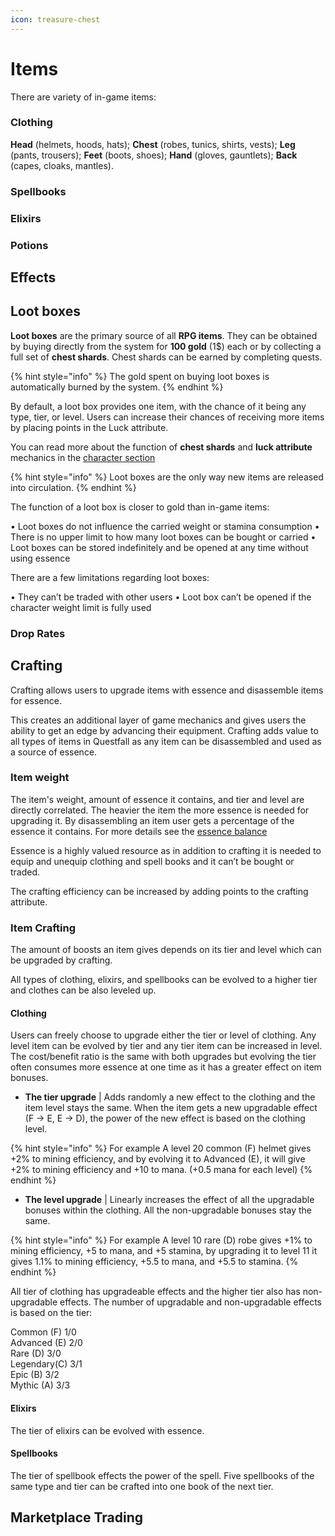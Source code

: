 ```yaml
---
icon: treasure-chest
---
```


# Items

There are variety of in-game items:

### Clothing

**Head** (helmets, hoods, hats);
**Chest** (robes, tunics, shirts, vests);
**Leg** (pants, trousers);
**Feet** (boots, shoes);
**Hand** (gloves, gauntlets);
**Back** (capes, cloaks, mantles). 

### Spellbooks

### Elixirs

### Potions


## Effects

## Loot boxes

**Loot boxes** are the primary source of all **RPG items**. They can be obtained by buying directly from the system for **100 gold** (1$) each or by collecting a full set of **chest shards**. Chest shards can be earned by completing quests.

{% hint style="info" %}
The gold spent on buying loot boxes is automatically burned by the system.
{% endhint %}

By default, a loot box provides one item, with the chance of it being any type, tier, or level. Users can increase their chances of receiving more items by placing points in the Luck attribute. 

You can read more about the function of **chest shards** and **luck attribute** mechanics in the [character section](character.md)

{% hint style="info" %}
Loot boxes are the only way new items are released into circulation. 
{% endhint %}

The function of a loot box is closer to gold than in-game items:

•	Loot boxes do not influence the carried weight or stamina consumption
•	There is no upper limit to how many loot boxes can be bought or carried
•	Loot boxes can be stored indefinitely and be opened at any time without using essence

There are a few limitations regarding loot boxes:

•	They can’t be traded with other users
•	Loot box can’t be opened if the character weight limit is fully used


### Drop Rates

## Crafting

Crafting allows users to upgrade items with essence and disassemble items for essence.

This creates an additional layer of game mechanics and gives users the ability to get an edge by advancing their equipment. Crafting adds value to all types of items in Questfall as any item can be disassembled and used as a source of essence.

### Item weight

The item's weight, amount of essence it contains, and tier and level are directly correlated. The heavier the item the more essence is needed for upgrading it. By disassembling an item user gets a percentage of the essence it contains.
For more details see the [essence balance](character.md)

Essence is a highly valued resource as in addition to crafting it is needed to equip and unequip clothing and spell books and it can’t be bought or traded.

The crafting efficiency can be increased by adding points to the crafting attribute.

### Item Crafting

The amount of boosts an item gives depends on its tier and level which can be upgraded by crafting.

All types of clothing, elixirs, and spellbooks can be evolved to a higher tier and clothes can be also leveled up.

#### Clothing

Users can freely choose to upgrade either the tier or level of clothing. Any level item can be evolved by tier and any tier item can be increased in level. The cost/benefit ratio is the same with both upgrades but evolving the tier often consumes more essence at one time as it has a greater effect on item bonuses. 

* **The tier upgrade** | Adds randomly a new effect to the clothing and the item level stays the same. When the item gets a new upgradable effect (F -> E, E -> D), the power of the new effect is based on the clothing level.

{% hint style="info" %}
For example A level 20 common (F) helmet gives +2% to mining efficiency, and by evolving it to Advanced (E), it will give +2% to mining efficiency and +10 to mana. (+0.5 mana for each level)
{% endhint %}

* **The level upgrade** | Linearly increases the effect of all the upgradable bonuses within the clothing. All the non-upgradable bonuses stay the same. 

{% hint style="info" %}
For example A level 10 rare (D) robe gives +1% to mining efficiency, +5 to mana, and +5 stamina, by upgrading it to level 11 it gives 1.1% to mining efficiency, +5.5 to mana, and +5.5 to stamina. 
{% endhint %}

All tier of clothing has upgradeable effects and the higher tier also has non-upgradable effects. The number of upgradable and non-upgradable effects is based on the tier:

Common   (F) 1/0\
Advanced (E) 2/0\
Rare     (D) 3/0\
Legendary(C) 3/1\
Epic 	 (B) 3/2\
Mythic   (A) 3/3

#### Elixirs

The tier of elixirs can be evolved with essence.

#### Spellbooks

The tier of spellbook effects the power of the spell.
Five spellbooks of the same type and tier can be crafted into one book of the next tier. 

## Marketplace Trading